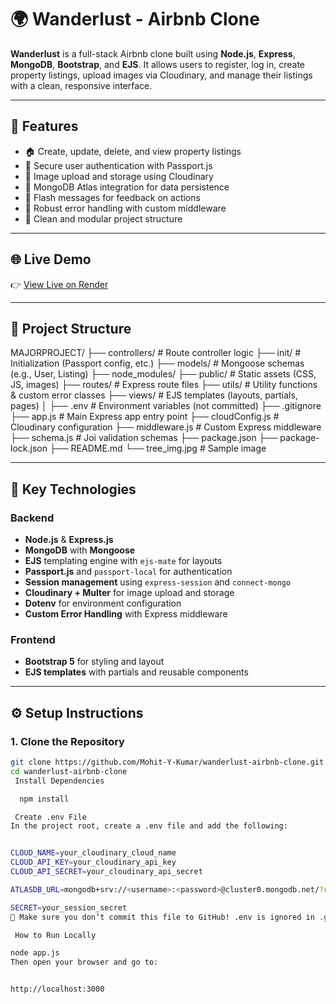 # 🌍 Wanderlust - Airbnb Clone

**Wanderlust** is a full-stack Airbnb clone built using **Node.js**, **Express**, **MongoDB**, **Bootstrap**, and **EJS**. It allows users to register, log in, create property listings, upload images via Cloudinary, and manage their listings with a clean, responsive interface.

---

## 🚀 Features

- 🏠 Create, update, delete, and view property listings
- 🔐 Secure user authentication with Passport.js
- 📸 Image upload and storage using Cloudinary
- 💾 MongoDB Atlas integration for data persistence
- 💬 Flash messages for feedback on actions
- 🧠 Robust error handling with custom middleware
- 📁 Clean and modular project structure

---

## 🌐 Live Demo

👉 [View Live on Render](https://wanderlust-clone.onrender.com)

---

## 📂 Project Structure

MAJORPROJECT/
├── controllers/ # Route controller logic
├── init/ # Initialization (Passport config, etc.)
├── models/ # Mongoose schemas (e.g., User, Listing)
├── node_modules/
├── public/ # Static assets (CSS, JS, images)
├── routes/ # Express route files
├── utils/ # Utility functions & custom error classes
├── views/ # EJS templates (layouts, partials, pages)
│
├── .env # Environment variables (not committed)
├── .gitignore
├── app.js # Main Express app entry point
├── cloudConfig.js # Cloudinary configuration
├── middleware.js # Custom Express middleware
├── schema.js # Joi validation schemas
├── package.json
├── package-lock.json
├── README.md
└── tree_img.jpg # Sample image


---

## 🧠 Key Technologies

### Backend

- **Node.js** & **Express.js**
- **MongoDB** with **Mongoose**
- **EJS** templating engine with `ejs-mate` for layouts
- **Passport.js** and `passport-local` for authentication
- **Session management** using `express-session` and `connect-mongo`
- **Cloudinary + Multer** for image upload and storage
- **Dotenv** for environment configuration
- **Custom Error Handling** with Express middleware

### Frontend

- **Bootstrap 5** for styling and layout
- **EJS templates** with partials and reusable components

---

## ⚙️ Setup Instructions

### 1. Clone the Repository

```bash
git clone https://github.com/Mohit-Y-Kumar/wanderlust-airbnb-clone.git
cd wanderlust-airbnb-clone
 Install Dependencies

  npm install

 Create .env File
In the project root, create a .env file and add the following:


CLOUD_NAME=your_cloudinary_cloud_name
CLOUD_API_KEY=your_cloudinary_api_key
CLOUD_API_SECRET=your_cloudinary_api_secret

ATLASDB_URL=mongodb+srv://<username>:<password>@cluster0.mongodb.net/?retryWrites=true&w=majority&appName=Cluster0

SECRET=your_session_secret
🔐 Make sure you don’t commit this file to GitHub! .env is ignored in .gitignore.

 How to Run Locally

node app.js
Then open your browser and go to:


http://localhost:3000
